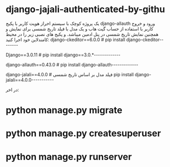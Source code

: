 # django-jajali-authenticated-by-githu


یک پروژه کوچک با سیستم احراز هویت کاربر با پکیج django-allauth ورود و خروج کاربر با استفاده از حساب گیت هاب و یک مدل با فیلد  تاریخ شمسی برای نمایش و همچنین نمایش تاریخ شمسی در پنل ادمین میباشد.
و پکیج های نصبی زیر را در محیط کامندلاین خود اجرا کنید:
django-ckeditor==6.0.0 # pip install django-ckeditor--------

Django==3.0.11 # pip install django==3.0.*-------------

django-allauth==0.43.0 # pip install django-allauth-------------

django-jalali==4.0.0 # فیلد مدل بر اساس تاریخ شمسی pip install django-jalali==4.0.0-----------



در اخر:
# python manage.py migrate

# python manage.py createsuperuser

# python manage.py runserver




